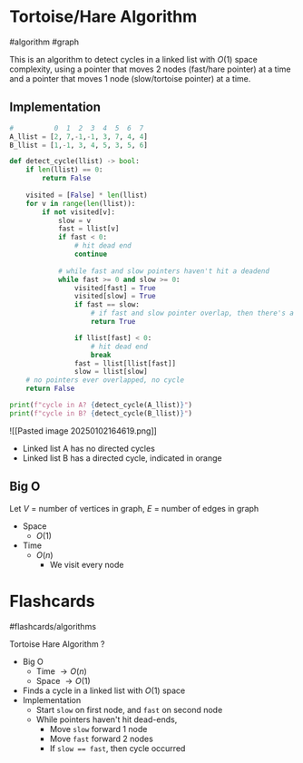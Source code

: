 # Tortoise/Hare Algorithm
#algorithm #graph 

This is an algorithm to detect cycles in a linked list with $O(1)$ space complexity, using a pointer that moves 2 nodes (fast/hare pointer) at a time and a pointer that moves 1 node (slow/tortoise pointer) at a time.

## Implementation
```python
#          0  1  2  3  4  5  6  7
A_llist = [2, 7,-1,-1, 3, 7, 4, 4]
B_llist = [1,-1, 3, 4, 5, 3, 5, 6]

def detect_cycle(llist) -> bool:
	if len(llist) == 0:
		return False
	
	visited = [False] * len(llist)
	for v in range(len(llist)):
		if not visited[v]:
			slow = v
			fast = llist[v]
			if fast < 0:
				# hit dead end
				continue
			
			# while fast and slow pointers haven't hit a deadend
			while fast >= 0 and slow >= 0:
				visited[fast] = True
				visited[slow] = True
				if fast == slow:
					# if fast and slow pointer overlap, then there's a cycle
					return True

				if llist[fast] < 0:
					# hit dead end
					break
				fast = llist[llist[fast]]
				slow = llist[slow]
	# no pointers ever overlapped, no cycle
	return False

print(f"cycle in A? {detect_cycle(A_llist)}")
print(f"cycle in B? {detect_cycle(B_llist)}")
```

![[Pasted image 20250102164619.png]]
- Linked list A has no directed cycles
- Linked list B has a directed cycle, indicated in orange
## Big O
Let $V$ = number of vertices in graph, $E$ = number of edges in graph
- Space
	- $O(1)$
- Time
	- $O(n)$
		- We visit every node
# Flashcards
#flashcards/algorithms 

Tortoise Hare Algorithm
?
- Big O
	- Time $\to O(n)$
	- Space $\to O(1)$
- Finds a cycle in a linked list with $O(1)$ space
- Implementation
	- Start `slow` on first node, and `fast` on second node
	- While pointers haven't hit dead-ends,
		- Move `slow` forward 1 node
		- Move `fast` forward 2 nodes
		- If `slow == fast`, then cycle occurred
<!--SR:!2025-01-20,9,250-->